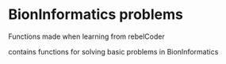 # BionInformatics problems

  Functions made when learning from rebelCoder
  
  contains functions for solving basic problems in BionInformatics
  
  
